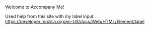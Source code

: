 Welcome to Accompany Me!






Used help from this site with my label input.
https://developer.mozilla.org/en-US/docs/Web/HTML/Element/label

